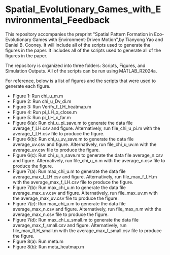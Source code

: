 # Spatial_Evolutionary_Games_with_Environmental_Feedback

This repository accompanies the preprint "Spatial Pattern Formation in Eco-Evolutionary Games with Environment-Driven Motion",by Tianyong Yao and Daniel B. Cooney. It will include all of the scripts used to generate the figures in the paper. It includes all of the scripts used to generate all of the figures in the paper.

The repository is organized into three folders: Scripts, Figures, and Simulation Outputs. All of the scripts can be run using MATLAB_R2024a.

For reference, below is a list of figures and the scripts that were used to generate each figure.

- Figure 1: Run chi_u_m.m
- Figure 2: Run chi_u_Dv_di.m
- Figure 3: Run Verify_f_LH_heatmap.m
- Figure 4: Run pi_LH_x_close.m
- Figure 5: Run pi_LH_x_far.m
- Figure 6(a): Run chi_u_pi_save.m to generate the data file average_f_LH.csv and figure. Alternatively, run file_chi_u_pi.m with the average_f_LH.csv file to produce the figure.
- Figure 6(b): Run chi_u_uv_save.m to generate the data file average_uv.csv and figure. Alternatively, run file_chi_u_uv.m with the average_uv.csv file to produce the figure.
- Figure 6(c): Run chi_u_n_save.m to generate the data file average_n.csv and figure. Alternatively, run file_chi_u_n.m with the average_n.csv file to produce the figure.
- Figure 7(a): Run max_chi_u.m to generate the data file average_max_f_LH.csv and figure. Alternatively, run file_max_f_LH.m with the average_max_f_LH.csv file to produce the figure.
- Figure 7(b): Run max_chi_u.m to generate the data file average_max_uv.csv and figure. Alternatively, run file_max_uv.m with the average_max_uv.csv file to produce the figure.
- Figure 7(c): Run max_chi_u.m to generate the data file average_max_n.csv and figure. Alternatively, run file_max_n.m with the average_max_n.csv file to produce the figure.
- Figure 7(d): Run max_chi_u_small.m to generate the data file average_max_f_small.csv and figure. Alternatively, run file_max_fLH_small.m with the average_max_f_small.csv file to produce the figure.
- Figure 8(a): Run meta.m
- Figure 8(b): Run meta_heatmap.m
